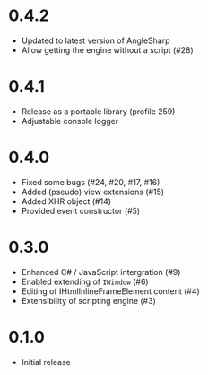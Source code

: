 # 0.4.2

- Updated to latest version of AngleSharp
- Allow getting the engine without a script (#28)

# 0.4.1

- Release as a portable library (profile 259)
- Adjustable console logger

# 0.4.0

- Fixed some bugs (#24, #20, #17, #16)
- Added (pseudo) view extensions (#15)
- Added XHR object (#14)
- Provided event constructor (#5)

# 0.3.0

- Enhanced C# / JavaScript intergration (#9)
- Enabled extending of `IWindow` (#6)
- Editing of IHtmlInlineFrameElement content (#4)
- Extensibility of scripting engine (#3)

# 0.1.0

- Initial release